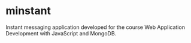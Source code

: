 # minstant
Instant messaging application developed for the course Web Application Development with JavaScript and MongoDB.
